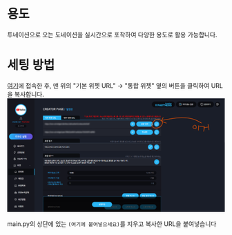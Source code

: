 # 용도
투네이션으로 오는 도네이션을 실시간으로 포착하여 다양한 용도로 활용 가능합니다.

# 세팅 방법
[여기](https://toon.at/streamer/widget_alertbox)에 접속한 후, 맨 위의 "기본 위젯 URL" -> "통합 위젯" 옆의 버튼을 클릭하여 URL을 복사합니다.
![사진1](1.png)


main.py의 상단에 있는 `(여기에 붙여넣으세요)`를 지우고 복사한 URL을 붙여넣습니다<br>
